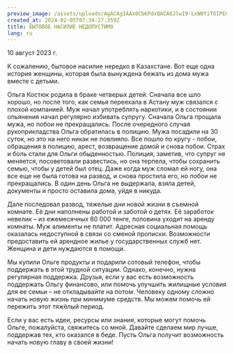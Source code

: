 ```yaml
---
preview_image: /assets/uploads/AgACAgIAAx0CbKPdxQACA6JlwI9-LxW0YiTOIPEGwd6oC2nxNwAC9OExG-qZCErDDyle2BhYiQEAAwIAA3kAAzQE
created_at: 2024-02-05T07:34:27.359Z
title: БЫТОВОЕ НАСИЛИЕ НЕДОПУСТИМО
lang: ru
---
```


10 август 2023 г.

К сожалению, бытовое насилие нередко в Казахстане. Вот еще одна история женщины, которая была вынуждена бежать из дома мужа вместе с детьми.

Ольга Костюк родила в браке четверых детей. Сначала все шло хорошо, но после того, как семья переехала в Астану муж связался с плохой компанией. Муж начал употреблять наркотики, и в состоянии опьянения начал регулярно избивать супругу. Сначала Ольга прощала мужа, но побои не прекращались. После очередного случая рукоприкладства Ольга обратилась в полицию. Мужа посадили на 30 суток, но это на него никак не повлияло. Все пошло по кругу - побои, обращения в полицию, арест, возвращение домой и снова побои. Страх и боль стали для Ольги обыденностью. Полиция, заметив, что супруг не меняется, посоветовали развестись, но она терпела, чтобы сохранить семью, чтобы у детей был отец. Даже когда муж сломал ей ногу, она все еще не была готова на развод, и снова простила его, но побои не прекращались. В один день Ольга не выдержала, взяла детей, документы и просто оставила дома, уйдя в никуда.

Дале последовал развод, тяжелые дни новой жизни в съемной комнате. Её дни наполнены работой и заботой о детях. Её заработок невелик – из ежемесячных 80 000 тенге, половина уходит на аренду комнаты. Муж алименты не платит. Адресная социальная помощь оказалась недоступной в связи со сменой прописки. Возможности предоставить ей арендное жилье у государственных служб нет. Женщина и дети нуждаются в помощи.

Мы купили Ольге продукты и подарили сотовый телефон, чтобы поддержать в этой трудной ситуации. Однако, конечно, нужна регулярная поддержка. Друзья, если у вас есть возможность поддержать Ольгу финансово, или помочь улучшить жилищные условия для ее семьи – не откладывайте на потом. Человеку одному сложно начать новую жизнь при минимуме средств. Мы можем помочь ей пережить этот тяжёлый период.

Если у вас есть идеи, ресурсы или знания, которые могут помочь Ольге, пожалуйста, свяжитесь со мной. Давайте сделаем мир лучше, поддержав тех, кто оказался в беде. Пусть Ольга получит возможность начать новую главу в своей жизни!

